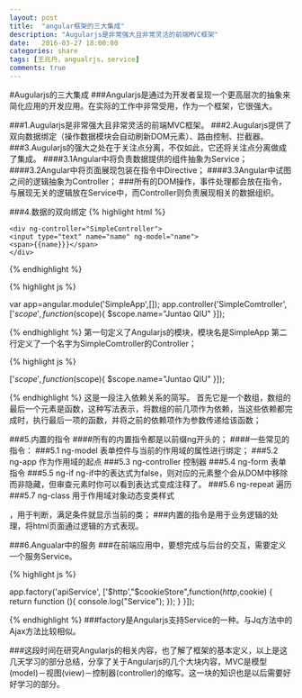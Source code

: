 ```yaml
---
layout: post
title:  "angular框架的三大集成"
description: "Augularjs是非常强大且非常灵活的前端MVC框架"
date:   2016-03-27 18:00:00
categories: share
tags: [王兆丹，angualrjs，service]
comments: true
---
```




#Augularjs的三大集成
###Angularjs是通过为开发者呈现一个更高层次的抽象来简化应用的开发应用。在实际的工作中非常受用，作为一个框架，它很强大。

###1.Augularjs是非常强大且非常灵活的前端MVC框架。
###2.Augularjs提供了双向数据绑定（操作数据模块会自动刷新DOM元素）、路由控制、拦截器。
###3.Augularjs的强大之处在于关注点分离，不仅如此，它还将关注点分离做成了集成。
####3.1Angular中将负责数据提供的组件抽象为Service；
####3.2Angular中将页面展现包装在指令中Directive；
####3.3Angular中试图之间的逻辑抽象为Controller；
###所有的DOM操作，事件处理都会放在指令，与展现无关的逻辑放在Service中，而Controller则负责展现相关的数据组织。

###4.数据的双向绑定
{% highlight html %}

	<div ng-controller="SimpleController">
    <input type="text" name="name" ng-model="name">
    <span>{{name}}}</span>
    </div>

{% endhighlight %}

{% highlight js %}

 var app=angular.module('SimpleApp',[]);
 app.controller('SimpleComtroller',['$scope',function($scope){
    $scope.name="Juntao QIU"
 }]);

{% endhighlight %}
第一句定义了Angularjs的模块，模块名是SimpleApp
第二行定义了一个名字为SimpleComtroller的Controller；

{% highlight js %}

['$scope',function($scope){
    $scope.name="Juntao QIU"
 }]);

{% endhighlight %}
这是一段注入依赖关系的简写。
首先它是一个数组，数组的最后一个元素是函数，这种写法表示，将数组的前几项作为依赖，当这些依赖都完成时，执行最后一项的函数，并将之前的依赖项作为参数传递给该函数；

###5.内置的指令
####所有的内置指令都是以前缀ng开头的；
####一些常见的指令：
###5.1 ng-model 表单控件与当前的作用域的属性进行绑定；
###5.2 ng-app 作为作用域的起点 <html ng-app="myApp">
###5.3 ng-controller 控制器
###5.4 ng-form 表单指令
###5.5 ng-if  ng-if中的表达式为false，则对应的元素整个会从DOM中移除而非隐藏，但审查元素时你可以看到表达式变成注释了。
###5.6 ng-repeat 遍历
###5.7 ng-class 用于作用域对象动态变类样式  <p ng-class="{red: x%2==0,blue: x%2!=0}" > ，用于判断，满足条件就显示当前的类；
###内置的指令是用于业务逻辑的处理，将html页面通过逻辑的方式表现。

###6.Angualar中的服务
###在前端应用中，要想完成与后台的交互，需要定义一个服务Service。

{% highlight js %}

app.factory('apiService', ['$http',"$cookieStore",function($http,$cookie) {
  return function (){
       console.log("Service");
    });
  }
}]);

{% endhighlight %}
###factory是Angularjs支持Service的一种。与Jq方法中的Ajax方法比较相似。


###这段时间在研究Angularjs的相关内容，也了解了框架的基本定义，以上是这几天学习的部分总结，分享了关于Angularjs的几个大块内容，MVC是模型(model)－视图(view)－控制器(controller)的缩写。这一块的知识也是以后需要好好学习的部分。